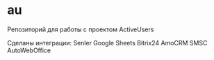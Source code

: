 # au
Репозиторий для работы с проектом ActiveUsers

Сделаны интеграции:
Senler
Google Sheets
Bitrix24
AmoCRM
SMSC
AutoWebOffice
